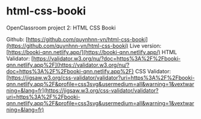 # html-css-booki

OpenClassroom project 2: HTML CSS Booki

Github: [https://github.com/quynhnn-vn/html-css-booki](https://github.com/quynhnn-vn/html-css-booki)
Live version: [https://booki-qnn.netlify.app/](https://booki-qnn.netlify.app/)
HTML Validator: [https://validator.w3.org/nu/?doc=https%3A%2F%2Fbooki-qnn.netlify.app%2F](https://validator.w3.org/nu/?doc=https%3A%2F%2Fbooki-qnn.netlify.app%2F)
CSS Validator: [https://jigsaw.w3.org/css-validator/validator?uri=https%3A%2F%2Fbooki-qnn.netlify.app%2F&profile=css3svg&usermedium=all&warning=1&vextwarning=&lang=fr](https://jigsaw.w3.org/css-validator/validator?uri=https%3A%2F%2Fbooki-qnn.netlify.app%2F&profile=css3svg&usermedium=all&warning=1&vextwarning=&lang=fr)
